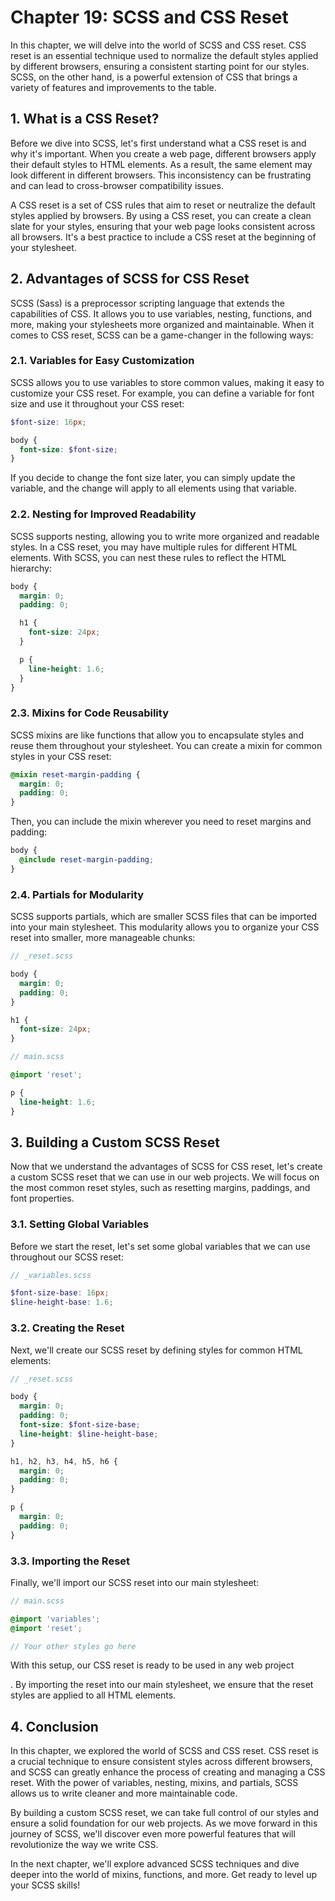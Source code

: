 # Chapter 19: SCSS and CSS Reset

In this chapter, we will delve into the world of SCSS and CSS reset. CSS reset is an essential technique used to normalize the default styles applied by different browsers, ensuring a consistent starting point for our styles. SCSS, on the other hand, is a powerful extension of CSS that brings a variety of features and improvements to the table.

## 1. What is a CSS Reset?

Before we dive into SCSS, let's first understand what a CSS reset is and why it's important. When you create a web page, different browsers apply their default styles to HTML elements. As a result, the same element may look different in different browsers. This inconsistency can be frustrating and can lead to cross-browser compatibility issues.

A CSS reset is a set of CSS rules that aim to reset or neutralize the default styles applied by browsers. By using a CSS reset, you can create a clean slate for your styles, ensuring that your web page looks consistent across all browsers. It's a best practice to include a CSS reset at the beginning of your stylesheet.

## 2. Advantages of SCSS for CSS Reset

SCSS (Sass) is a preprocessor scripting language that extends the capabilities of CSS. It allows you to use variables, nesting, functions, and more, making your stylesheets more organized and maintainable. When it comes to CSS reset, SCSS can be a game-changer in the following ways:

### 2.1. Variables for Easy Customization

SCSS allows you to use variables to store common values, making it easy to customize your CSS reset. For example, you can define a variable for font size and use it throughout your CSS reset:

```scss
$font-size: 16px;

body {
  font-size: $font-size;
}
```

If you decide to change the font size later, you can simply update the variable, and the change will apply to all elements using that variable.

### 2.2. Nesting for Improved Readability

SCSS supports nesting, allowing you to write more organized and readable styles. In a CSS reset, you may have multiple rules for different HTML elements. With SCSS, you can nest these rules to reflect the HTML hierarchy:

```scss
body {
  margin: 0;
  padding: 0;

  h1 {
    font-size: 24px;
  }

  p {
    line-height: 1.6;
  }
}
```

### 2.3. Mixins for Code Reusability

SCSS mixins are like functions that allow you to encapsulate styles and reuse them throughout your stylesheet. You can create a mixin for common styles in your CSS reset:

```scss
@mixin reset-margin-padding {
  margin: 0;
  padding: 0;
}
```

Then, you can include the mixin wherever you need to reset margins and padding:

```scss
body {
  @include reset-margin-padding;
}
```

### 2.4. Partials for Modularity

SCSS supports partials, which are smaller SCSS files that can be imported into your main stylesheet. This modularity allows you to organize your CSS reset into smaller, more manageable chunks:

```scss
// _reset.scss

body {
  margin: 0;
  padding: 0;
}

h1 {
  font-size: 24px;
}
```

```scss
// main.scss

@import 'reset';

p {
  line-height: 1.6;
}
```

## 3. Building a Custom SCSS Reset

Now that we understand the advantages of SCSS for CSS reset, let's create a custom SCSS reset that we can use in our web projects. We will focus on the most common reset styles, such as resetting margins, paddings, and font properties.

### 3.1. Setting Global Variables

Before we start the reset, let's set some global variables that we can use throughout our SCSS reset:

```scss
// _variables.scss

$font-size-base: 16px;
$line-height-base: 1.6;
```

### 3.2. Creating the Reset

Next, we'll create our SCSS reset by defining styles for common HTML elements:

```scss
// _reset.scss

body {
  margin: 0;
  padding: 0;
  font-size: $font-size-base;
  line-height: $line-height-base;
}

h1, h2, h3, h4, h5, h6 {
  margin: 0;
  padding: 0;
}

p {
  margin: 0;
  padding: 0;
}
```

### 3.3. Importing the Reset

Finally, we'll import our SCSS reset into our main stylesheet:

```scss
// main.scss

@import 'variables';
@import 'reset';

// Your other styles go here
```

With this setup, our CSS reset is ready to be used in any web project

. By importing the reset into our main stylesheet, we ensure that the reset styles are applied to all HTML elements.

## 4. Conclusion

In this chapter, we explored the world of SCSS and CSS reset. CSS reset is a crucial technique to ensure consistent styles across different browsers, and SCSS can greatly enhance the process of creating and managing a CSS reset. With the power of variables, nesting, mixins, and partials, SCSS allows us to write cleaner and more maintainable code.

By building a custom SCSS reset, we can take full control of our styles and ensure a solid foundation for our web projects. As we move forward in this journey of SCSS, we'll discover even more powerful features that will revolutionize the way we write CSS.

In the next chapter, we'll explore advanced SCSS techniques and dive deeper into the world of mixins, functions, and more. Get ready to level up your SCSS skills!